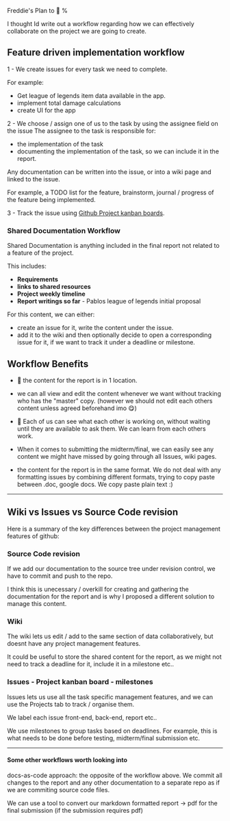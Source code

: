 Freddie's Plan to :100: %

I thought Id write out a workflow regarding how we can effectively collaborate on the project we are going to create.

## Feature driven implementation workflow

1 - We create issues for every task we need to complete.

For example:
- Get league of legends item data available in the app.
- implement total damage calculations 
- create UI for the app


2 - We choose / assign one of us to the task by using the assignee field on the issue
The assignee to the task is responsible for:
- the implementation of the task
- documenting the implementation of the task, so we can include it in the report.

Any documentation can be written into the issue, or into a wiki page and linked to the issue.

For example, a TODO list for the feature, brainstorm, journal / progress of the feature being implemented.

3 - Track the issue using [Github Project kanban boards](https://github.com/users/fhill2/projects/1/views/1).

### Shared Documentation Workflow

Shared Documentation is anything included in the final report not related to a feature of the project.

This includes:
- **Requirements**
- **links to shared resources**
- **Project weekly timeline** 
- **Report writings so far** - Pablos league of legends initial proposal


For this content, we can either:
- create an issue for it, write the content under the issue.  
- add it to the wiki and then optionally decide to open a corresponding issue for it, if we want to track it under a deadline or milestone.

## Workflow Benefits 
 
- :blue_heart:  the content for the report is in 1 location.

- we can all view and edit the content whenever we want without tracking who has the "master" copy. (however we should not edit each others content unless agreed beforehand imo :yum:)

- :green_heart: Each of us can see what each other is working on, without waiting until they are available to ask them. We can learn from each others work.
- When it comes to submitting the midterm/final, we can easily see any content we might have missed by going through all Issues, wiki pages.
- the content for the report is in the same format. We do not deal with any formatting issues by combining different formats, trying to copy paste between .doc, google docs. We copy paste plain text :) 

___

## Wiki vs Issues vs Source Code revision

Here is a summary of the key differences between the project management features of github: 

### Source Code revision
If we add our documentation to the source tree under revision control, we have to commit and push to the repo. 

I think this is unecessary / overkill for creating and gathering the documentation for the report and is why I proposed a different solution to manage this content. 

### Wiki
The wiki lets us edit / add to the same section of data collaboratively, but doesnt have any project management features.

It could be useful to store the shared content for the report, as we might not need to track a deadline for it, include it in a milestone etc..


### Issues - Project kanban board - milestones
Issues lets us use all the task specific management features, and we can use the Projects tab to track / organise them.

We label each issue front-end, back-end, report etc.. 

We use milestones to group tasks based on deadlines. For example, this is what needs to be done before testing, midterm/final submission etc.


___
#### Some other workflows worth looking into

docs-as-code approach: the opposite of the workflow above. We commit all changes to the report and any other documentation to a separate repo as if we are commiting source code files.

We can use a tool to convert our markdown formatted report -> pdf for the final submission (if the submission requires pdf)

